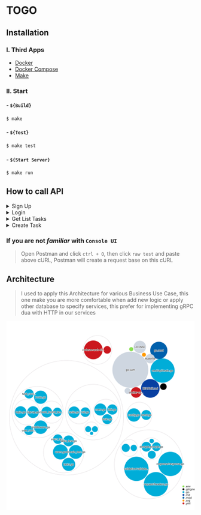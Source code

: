 # TOGO

## Installation

### I. Third Apps
- [Docker](https://docs.docker.com/engine/install/)
- [Docker Compose](https://docs.docker.com/compose/install/)
- [Make](https://www.gnu.org/software/make/)

### II. Start
#### - **`${Build}`**
```sh
$ make
```

#### - **`${Test}`**
```sh
$ make test
```

#### - **`${Start Server}`**
```sh
$ make run
```

## How to call API
<details>
  <summary>Sign Up</summary>

  ### cURL
  ```sh
  curl --location --request POST "127.0.0.1:3000/api/v1/signup/" \
  --header 'Content-Type: application/json; charset=utf-8' \
  --data-raw '{
      "Password": "Password",
      "Username": "Username"
  }' | json_pp
  ```
</details>

<details>
  <summary>Login</summary>

  ### cURL
  ```sh
  curl --location --request POST "127.0.0.1:3000/api/v1/login/" \
  --header 'Content-Type: application/json; charset=utf-8' \
  --data-raw '{
      "Password": "Password",
      "Username": "Username"
  }' | json_pp
  ```
</details>

<details>
  <summary>Get List Tasks</summary>

  ### cURL
  ```sh
  curl --location --request GET "127.0.0.1:3000/api/v1/tasks/" \
  --header 'Content-Type: application/json; charset=utf-8' \
  --header 'Authorization: Bearer eyJhbGciOiJIUzI1NiIsInR5cCI6IkpXVCJ9.eyJkYXRhIjp7InVzZXJfaWQiOjF9LCJleHAiOjE2NDAwOTU5NDEsImlzcyI6IlNow6FuZW5vaSJ9.lQxr1wD3e4r1EVFmJ-Ir2nr90qC-2H3pR2iwxzd7PvU' | json_pp
  ```
</details>

<details>
  <summary>Create Task</summary>

  ### cURL
  > Body support various ways with this format `String: String`
  ```sh
  curl --location --request POST "127.0.0.1:3000/api/v1/tasks/" \
  --header 'Content-Type: application/json; charset=utf-8' \
  --header 'Authorization: Bearer eyJhbGciOiJIUzI1NiIsInR5cCI6IkpXVCJ9.eyJkYXRhIjp7InVzZXJfaWQiOjF9LCJleHAiOjE2NDAwOTU5NDEsImlzcyI6IlNow6FuZW5vaSJ9.lQxr1wD3e4r1EVFmJ-Ir2nr90qC-2H3pR2iwxzd7PvU' \
  --data-raw '{
    "assignments": "@shanenoi",
    "tasks": "prepair for a interview in Manabie"
  }' | json_pp
  ```
</details>

### If you are not *familiar* with `Console UI`
> Open Postman and click `ctrl + O`, then click `raw test` and paste above cURL, Postman will create a request base on this cURL

## Architecture
> I used to apply this Architecture for various Business Use Case, this one make you are more comfortable when add new logic or apply other database to specify services, this prefer for implementing gRPC dua with HTTP in our services

![](codebase.svg)
